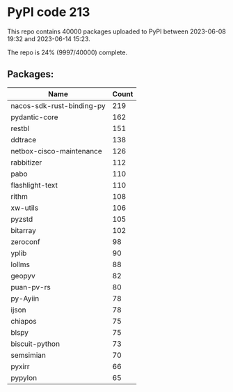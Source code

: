 # PyPI code 213

This repo contains 40000 packages uploaded to PyPI between 
2023-06-08 19:32 and 2023-06-14 15:23.

The repo is 24% (9997/40000) complete.

## Packages:

| Name  | Count |
| ----- | ----- |
| nacos-sdk-rust-binding-py | 219 |
| pydantic-core | 162 |
| restbl | 151 |
| ddtrace | 138 |
| netbox-cisco-maintenance | 126 |
| rabbitizer | 112 |
| pabo | 110 |
| flashlight-text | 110 |
| rithm | 108 |
| xw-utils | 106 |
| pyzstd | 105 |
| bitarray | 102 |
| zeroconf | 98 |
| yplib | 90 |
| lollms | 88 |
| geopyv | 82 |
| puan-pv-rs | 80 |
| py-Ayiin | 78 |
| ijson | 78 |
| chiapos | 75 |
| blspy | 75 |
| biscuit-python | 73 |
| semsimian | 70 |
| pyxirr | 66 |
| pypylon | 65 |


